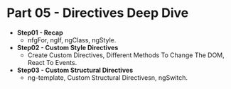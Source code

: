 # Part 05 - Directives Deep Dive

- **Step01 - Recap**
  - nfgFor, ngIf, ngClass, ngStyle.
- **Step02 - Custom Style Directives**
  - Create Custom Directives, Different Methods To Change The DOM, React To Events.
- **Step03 - Custom Structural Directives**
  - ng-template, Custom Structural Directivesn, ngSwitch.


